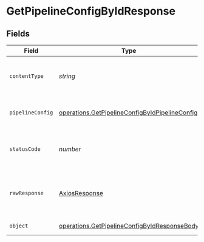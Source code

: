 # GetPipelineConfigByIdResponse


## Fields

| Field                                                                                                                   | Type                                                                                                                    | Required                                                                                                                | Description                                                                                                             |
| ----------------------------------------------------------------------------------------------------------------------- | ----------------------------------------------------------------------------------------------------------------------- | ----------------------------------------------------------------------------------------------------------------------- | ----------------------------------------------------------------------------------------------------------------------- |
| `contentType`                                                                                                           | *string*                                                                                                                | :heavy_check_mark:                                                                                                      | HTTP response content type for this operation                                                                           |
| `pipelineConfig`                                                                                                        | [operations.GetPipelineConfigByIdPipelineConfig](../../../sdk/models/operations/getpipelineconfigbyidpipelineconfig.md) | :heavy_minus_sign:                                                                                                      | The configuration strings for the pipeline.                                                                             |
| `statusCode`                                                                                                            | *number*                                                                                                                | :heavy_check_mark:                                                                                                      | HTTP response status code for this operation                                                                            |
| `rawResponse`                                                                                                           | [AxiosResponse](https://axios-http.com/docs/res_schema)                                                                 | :heavy_minus_sign:                                                                                                      | Raw HTTP response; suitable for custom response parsing                                                                 |
| `object`                                                                                                                | [operations.GetPipelineConfigByIdResponseBody](../../../sdk/models/operations/getpipelineconfigbyidresponsebody.md)     | :heavy_minus_sign:                                                                                                      | Error response.                                                                                                         |